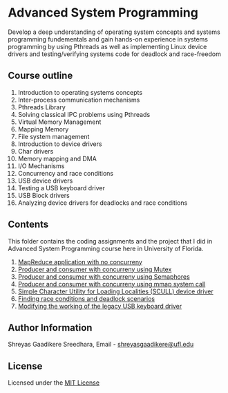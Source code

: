 # Advanced System Programming

Develop a deep understanding of operating system concepts and systems programming fundementals and gain hands-on experience in systems programming by using Pthreads as well as implementing Linux device drivers and testing/verifying systems code for deadlock and race-freedom

## Course outline

1. Introduction to operating systems concepts
2. Inter-process communication mechanisms
3. Pthreads Library
4. Solving classical IPC problems using Pthreads
5. Virtual Memory Management
6. Mapping Memory
7. File system management 
8. Introduction to device drivers
9. Char drivers
10. Memory mapping and DMA
11. I/O Mechanisms 
12. Concurrency and race conditions
13. USB device drivers
14. Testing a USB keyboard driver
15. USB Block drivers
16. Analyzing device drivers for deadlocks and race conditions

## Contents

This folder contains the coding assignments and the project that I did in Advanced System Programming course here in University of Florida.

1. [MapReduce application with no concurreny](Assignment1)
2. [Producer and consumer with concurreny using Mutex](Assignment2)
3. [Producer and consumer with concurreny using Semaphores](Assignment3)
4. [Producer and consumer with concurreny using mmap system call](Assignment4)
5. [Simple Character Utility for Loading Localities (SCULL) device driver](Assignment5)
6. [Finding race conditions and deadlock scenarios](Project/Part1)
7. [Modifying the working of the legacy USB keyboard driver](Project/Part2)

## Author Information

Shreyas Gaadikere Sreedhara, Email - shreyasgaadikere@ufl.edu

## License

Licensed under the [MIT License](LICENSE.md)
